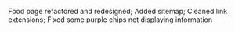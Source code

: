 Food page refactored and redesigned; Added sitemap; Cleaned link extensions; Fixed some purple chips not displaying information